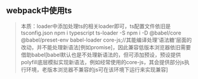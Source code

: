 ## webpack中使用ts
> 本质：loader中添加处理ts的相关loader即可，ts配置文件依旧是tsconfig.json
> npm i typescript ts-loader -S
> npm i -D @babel/core @babel/preset-env babel-loader core-js;//其能编译处理'语法糖'层面的改动，并不能处理新语法[例如promise]，因此兼容低版本浏览器依旧需要借助babel[babel默认也是不处理新语法的，但可添加预设，预设提供polyfill底层模拟实现新语法，例如经常使用的core-js，其会提供部分js执行环境，老版本浏览器不兼容的js可在该环境下运行来实现兼容]
